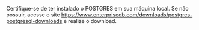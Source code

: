 Certifique-se de ter instalado o POSTGRES em sua máquina local. Se não possuir, 
acesse o site https://www.enterprisedb.com/downloads/postgres-postgresql-downloads e realize o download.
